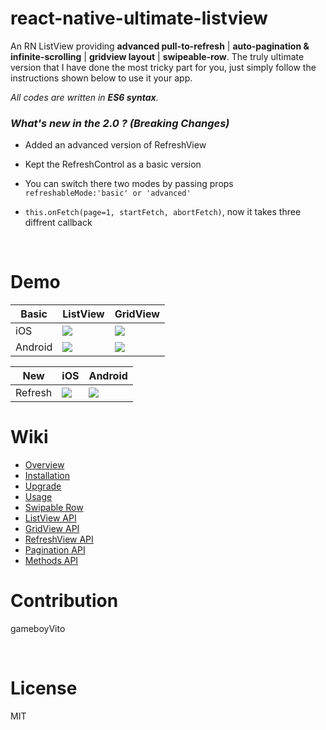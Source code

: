 # react-native-ultimate-listview

An RN ListView providing **advanced pull-to-refresh** | **auto-pagination & infinite-scrolling** | **gridview layout** | **swipeable-row**. The truly ultimate version that I have done the most tricky part for you, just simply follow the instructions shown below to use it your app.

*All codes are written in **ES6 syntax**.* 



### *What's new in the 2.0 ?* *(Breaking Changes)*

- Added an advanced version of RefreshView

- Kept the RefreshControl as a basic version

- You can switch there two modes by passing props `refreshableMode:'basic' or 'advanced'`

- `this.onFetch(page=1, startFetch, abortFetch)`,  now it takes three diffrent callback

  ​


# Demo

| Basic   | ListView                                 | GridView                                 |
| ------- | ---------------------------------------- | ---------------------------------------- |
| iOS     | ![](https://github.com/gameboyVito/react-native-ultimate-listview/blob/master/Demo/gif/ios-listview.gif) | ![](https://github.com/gameboyVito/react-native-ultimate-listview/blob/master/Demo/gif/ios-gridview.gif) |
| Android | ![](https://github.com/gameboyVito/react-native-ultimate-listview/blob/master/Demo/gif/android-listview.gif) | ![](https://github.com/gameboyVito/react-native-ultimate-listview/blob/master/Demo/gif/android-gridview.gif) |

| New     | iOS                                      | Android                                  |
| ------- | ---------------------------------------- | ---------------------------------------- |
| Refresh | ![](https://github.com/gameboyVito/react-native-ultimate-listview/blob/master/Demo/gif/ios-advanced.gif) | ![](https://github.com/gameboyVito/react-native-ultimate-listview/blob/master/Demo/gif/android-advanced.gif) |



# Wiki

* [Overview](https://github.com/gameboyVito/react-native-ultimate-listview/wiki)
* [Installation](https://github.com/gameboyVito/react-native-ultimate-listview/wiki/Installation)
* [Upgrade](https://github.com/gameboyVito/react-native-ultimate-listview/wiki/Upgrade)
* [Usage](https://github.com/gameboyVito/react-native-ultimate-listview/wiki/Usage)
* [Swipable Row](https://github.com/gameboyVito/react-native-ultimate-listview/wiki/Swipable-Row)
* [ListView API](https://github.com/gameboyVito/react-native-ultimate-listview/wiki/ListView-API)
* [GridView API](https://github.com/gameboyVito/react-native-ultimate-listview/wiki/GridView-API)
* [RefreshView API](https://github.com/gameboyVito/react-native-ultimate-listview/wiki/RefreshView-API)
* [Pagination API](https://github.com/gameboyVito/react-native-ultimate-listview/wiki/Pagination-API)
* [Methods API](https://github.com/gameboyVito/react-native-ultimate-listview/wiki/Methods-API)



# Contribution

gameboyVito

​

# License

MIT